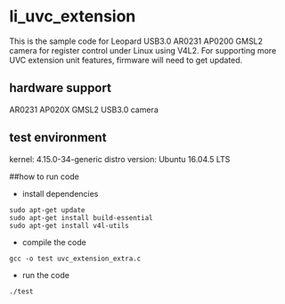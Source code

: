 # li_uvc_extension
  This is the sample code for Leopard USB3.0 AR0231 AP0200 GMSL2 camera for 
  register control under Linux using V4L2. For supporting more UVC extension
  unit features, firmware will need to get updated.

## hardware support
AR0231 AP020X GMSL2 USB3.0 camera

## test environment
kernel: 4.15.0-34-generic 
distro version: Ubuntu 16.04.5 LTS

##how to run code
- install dependencies
```
sudo apt-get update
sudo apt-get install build-essential
sudo apt-get install v4l-utils
```
- compile the code
```
gcc -o test uvc_extension_extra.c
```
- run the code
```
./test
```

